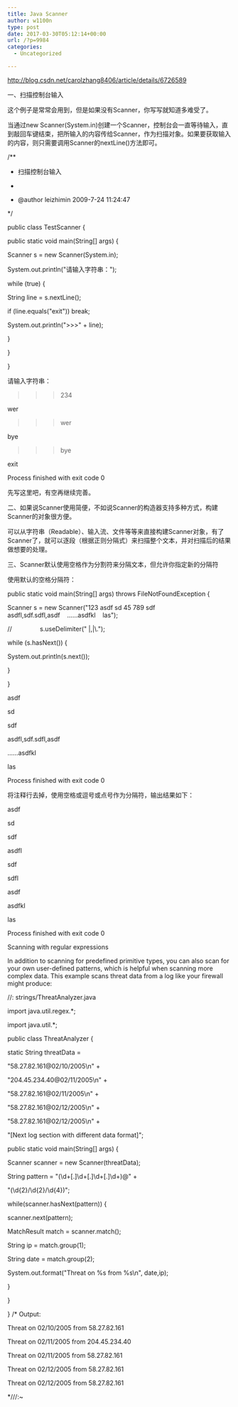 ```yaml
---
title: Java Scanner
author: w1100n
type: post
date: 2017-03-30T05:12:14+00:00
url: /?p=9984
categories:
  - Uncategorized

---
```

http://blog.csdn.net/carolzhang8406/article/details/6726589
  
一、扫描控制台输入

这个例子是常常会用到，但是如果没有Scanner，你写写就知道多难受了。
  
当通过new Scanner(System.in)创建一个Scanner，控制台会一直等待输入，直到敲回车键结束，把所输入的内容传给Scanner，作为扫描对象。如果要获取输入的内容，则只需要调用Scanner的nextLine()方法即可。

/**
  
* 扫描控制台输入
  
*
  
* @author leizhimin 2009-7-24 11:24:47
  
*/
  
public class TestScanner {
  
public static void main(String[] args) {
  
Scanner s = new Scanner(System.in);
  
System.out.println("请输入字符串：");
  
while (true) {
  
String line = s.nextLine();
  
if (line.equals("exit")) break;
  
System.out.println(">>>" + line);
  
}
  
}
  
}

请输入字符串：
  
>>>234
  
wer
  
>>>wer
  
bye
  
>>>bye
  
exit

Process finished with exit code 0

先写这里吧，有空再继续完善。

二、如果说Scanner使用简便，不如说Scanner的构造器支持多种方式，构建Scanner的对象很方便。

可以从字符串（Readable）、输入流、文件等等来直接构建Scanner对象，有了Scanner了，就可以逐段（根据正则分隔式）来扫描整个文本，并对扫描后的结果做想要的处理。

三、Scanner默认使用空格作为分割符来分隔文本，但允许你指定新的分隔符

使用默认的空格分隔符：
  
public static void main(String[] args) throws FileNotFoundException {
  
Scanner s = new Scanner("123 asdf sd 45 789 sdf asdfl,sdf.sdfl,asdf    ......asdfkl    las");
  
//                s.useDelimiter(" |,|\\.");
  
while (s.hasNext()) {
  
System.out.println(s.next());
  
}
  
}

asdf
  
sd
  
sdf
  
asdfl,sdf.sdfl,asdf
  
......asdfkl
  
las

Process finished with exit code 0

将注释行去掉，使用空格或逗号或点号作为分隔符，输出结果如下：
  
asdf
  
sd
  
sdf
  
asdfl
  
sdf
  
sdfl
  
asdf

asdfkl

las

Process finished with exit code 0

Scanning with regular expressions
  
In addition to scanning for predefined primitive types, you can also scan for your own user-defined patterns, which is helpful when scanning more complex data. This example scans threat data from a log like your firewall might produce:
  
//: strings/ThreatAnalyzer.java
  
import java.util.regex.*;
  
import java.util.*;
  
public class ThreatAnalyzer {
  
static String threatData =
  
"58.27.82.161@02/10/2005\n" +
  
"204.45.234.40@02/11/2005\n" +
  
"58.27.82.161@02/11/2005\n" +
  
"58.27.82.161@02/12/2005\n" +
  
"58.27.82.161@02/12/2005\n" +
  
"[Next log section with different data format]";
  
public static void main(String[] args) {
  
Scanner scanner = new Scanner(threatData);
  
String pattern = "(\\d+[.]\\d+[.]\\d+[.]\\d+)@" +
  
"(\\d{2}/\\d{2}/\\d{4})";
  
while(scanner.hasNext(pattern)) {
  
scanner.next(pattern);
  
MatchResult match = scanner.match();
  
String ip = match.group(1);
  
String date = match.group(2);
  
System.out.format("Threat on %s from %s\n", date,ip);
  
}
  
}
  
} /* Output:
  
Threat on 02/10/2005 from 58.27.82.161
  
Threat on 02/11/2005 from 204.45.234.40
  
Threat on 02/11/2005 from 58.27.82.161
  
Threat on 02/12/2005 from 58.27.82.161
  
Threat on 02/12/2005 from 58.27.82.161
  
*///:~
